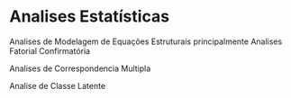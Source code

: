 # Analises Estatísticas

Analises de Modelagem de Equações Estruturais principalmente Analises Fatorial Confirmatória

Analises de Correspondencia Multipla

Analise de Classe Latente
 
